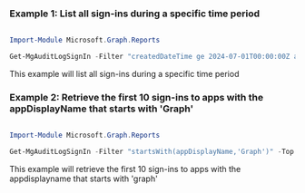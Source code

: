 ### Example 1: List all sign-ins during a specific time period

```powershell

Import-Module Microsoft.Graph.Reports

Get-MgAuditLogSignIn -Filter "createdDateTime ge 2024-07-01T00:00:00Z and createdDateTime le 2024-07-14T23:59:59Z" 

```
This example will list all sign-ins during a specific time period

### Example 2: Retrieve the first 10 sign-ins to apps with the appDisplayName that starts with 'Graph'

```powershell

Import-Module Microsoft.Graph.Reports

Get-MgAuditLogSignIn -Filter "startsWith(appDisplayName,'Graph')" -Top 10 

```
This example will retrieve the first 10 sign-ins to apps with the appdisplayname that starts with 'graph'

